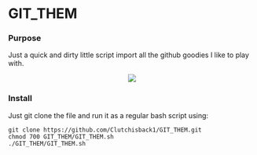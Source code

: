 # GIT_THEM

### Purpose

Just a quick and dirty little script import all the github goodies I like to play with.

<center><img src="http://www.clipartbest.com/cliparts/niB/Enn/niBEnnGxT.jpg"></center>

### Install

Just git clone the file and run it as a regular bash script using: 
    
    git clone https://github.com/Clutchisback1/GIT_THEM.git
    chmod 700 GIT_THEM/GIT_THEM.sh
    ./GIT_THEM/GIT_THEM.sh
